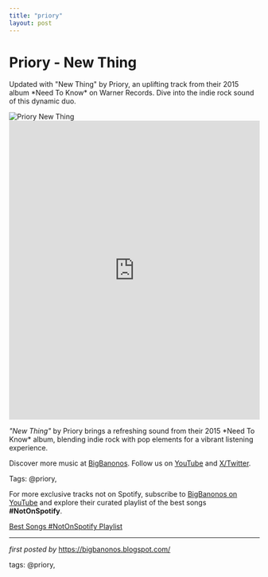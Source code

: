 ```yaml
---
title: "priory"
layout: post
---
```

<!-- Title of the Post -->
<h1 >Priory - New Thing</h1> <!-- Introductory Text -->
<p >Updated with "New Thing" by Priory, an uplifting track from their 2015 album *Need To Know* on Warner Records. Dive into the indie rock sound of this dynamic duo.</p> <!-- Featured Image -->
<div > <img src="https://townsquare.media/site/443/files/2014/12/priory.jpg" alt="Priory New Thing" />
</div> <!-- YouTube Video Embed -->
<div > <iframe width="100%" height="601" src="https://www.youtube.com/embed/xkmBIkAr-0E" title="Priory - New Thing" frameborder="0" allow="accelerometer; autoplay; clipboard-write; encrypted-media; gyroscope; picture-in-picture; web-share" referrerpolicy="strict-origin-when-cross-origin" allowfullscreen></iframe>
</div> <!-- Song Information -->
<div > <p><em>"New Thing"</em> by Priory brings a refreshing sound from their 2015 *Need To Know* album, blending indie rock with pop elements for a vibrant listening experience.</p>
</div> <!-- Footer Links -->
<div > <p>Discover more music at <a href="https://bigbanonos.blogspot.com/" target="_blank">BigBanonos</a>. Follow us on <a href="https://www.youtube.com/@BigBanonos" target="_blank">YouTube</a> and <a href="https://x.com/bigbanonos" target="_blank">X/Twitter</a>.</p>
</div> <!-- Tags -->
<p >Tags: @priory,</p>


<!--Subscribe and Playlist Links-->
<div>
    <p>For more exclusive tracks not on Spotify, subscribe to <a href="https://www.youtube.com/@BigBanonos" target="_blank">BigBanonos on YouTube</a> and explore their curated playlist of the best songs <strong>#NotOnSpotify</strong>.</p>
    <p><a href="https://www.youtube.com/playlist?list=PLtuNtuTatqI0kFahUCbtbfenC_ET5O_tr" target="_blank">Best Songs #NotOnSpotify Playlist<br /></a></p></div>

<hr />

<p><em>first posted by</em> <a href="https://bigbanonos.blogspot.com/" rel="noopener" target="_new">https://bigbanonos.blogspot.com/</a></p>

<p>tags: @priory,</p>
